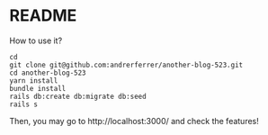 # README

How to use it?

```
cd
git clone git@github.com:andrerferrer/another-blog-523.git
cd another-blog-523
yarn install
bundle install
rails db:create db:migrate db:seed
rails s
```

Then, you may go to http://localhost:3000/ and check the features!
